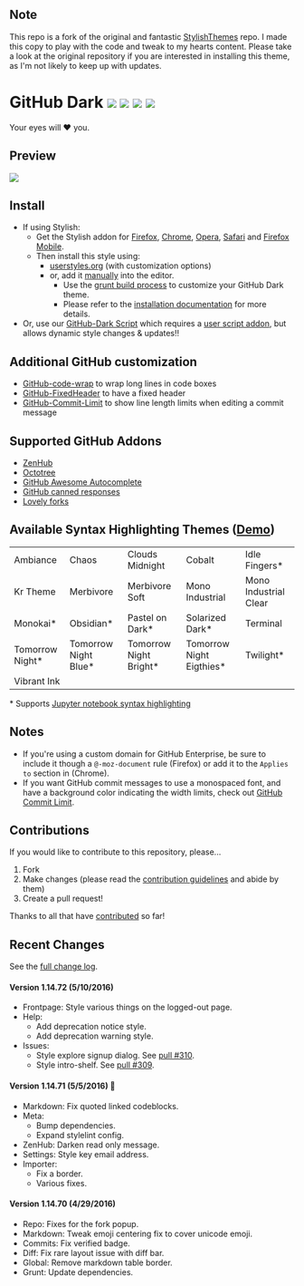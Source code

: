 ## Note
This repo is a fork of the original and fantastic [StylishThemes](https://github.com/StylishThemes/GitHub-Dark) repo. I made this copy to play with the code and tweak to my hearts content. Please take a look at the original repository if you are interested in installing this theme, as I'm not likely to keep up with updates.


# GitHub Dark [![](https://img.shields.io/github/tag/JustinPainter/GitHub-Dark.svg)](https://github.com/JustinPainter/GitHub-Dark/tags) [![](http://github-svg-buttons.herokuapp.com/star.svg?user=StylishThemes&repo=GitHub-Dark&style=flat&background=007ec6)](http://github.com/JustinPainter/GitHub-Dark) [![](http://github-svg-buttons.herokuapp.com/fork.svg?user=StylishThemes&repo=GitHub-Dark&style=flat&background=007ec6)](http://github.com/JustinPainter/GitHub-Dark/fork) [![](https://img.shields.io/david/dev/JustinPainter/GitHub-Dark.svg)](https://david-dm.org/JustinPainter/GitHub-Dark#info=devDependencies)

Your eyes will :heart: you.

## Preview
![](https://raw.githubusercontent.com/JustinPainter/GitHub-Dark/master/images/screenshots/after_blue.png)

## Install

* If using Stylish:
  * Get the Stylish addon for [Firefox](https://addons.mozilla.org/en-US/firefox/addon/2108/), [Chrome](https://chrome.google.com/extensions/detail/fjnbnpbmkenffdnngjfgmeleoegfcffe), [Opera](https://addons.opera.com/en/extensions/details/stylish/), [Safari](http://sobolev.us/stylish/) and [Firefox Mobile](https://addons.mozilla.org/en-US/firefox/addon/2108/).
  * Then install this style using:
    * [userstyles.org](http://userstyles.org/styles/37035) (with customization options)
    * or, add it [manually](https://raw.githubusercontent.com/JustinPainter/GitHub-Dark/master/github-dark.css) into the editor.
      * Use the [grunt build process](https://github.com/JustinPainter/GitHub-Dark/wiki/Build) to customize your GitHub Dark theme.
      * Please refer to the [installation documentation](https://github.com/JustinPainter/GitHub-Dark/wiki/Install) for more details.
* Or, use our [GitHub-Dark Script](https://github.com/JustinPainter/GitHub-Dark-Script) which requires a [user script addon](https://github.com/JustinPainter/GitHub-Dark-Script/wiki/Install), but allows dynamic style changes & updates:bangbang:

## Additional GitHub customization

* [GitHub-code-wrap](https://github.com/StylishThemes/GitHub-code-wrap) to wrap long lines in code boxes
* [GitHub-FixedHeader](https://github.com/StylishThemes/GitHub-FixedHeader) to have a fixed header
* [GitHub-Commit-Limit](https://github.com/StylishThemes/GitHub-Commit-Limit) to show line length limits when editing a commit message

## Supported GitHub Addons

* [ZenHub](https://www.zenhub.io/)
* [Octotree](https://github.com/buunguyen/octotree/#octotree)
* [GitHub Awesome Autocomplete](https://github.com/algolia/github-awesome-autocomplete)
* [GitHub canned responses](https://github.com/notwaldorf/github-canned-responses#how-to-get-it)
* [Lovely forks](https://github.com/musically-ut/lovely-forks#lovely-forks)

## Available Syntax Highlighting Themes ([Demo](https://stylishthemes.github.io/GitHub-Dark/))

|                 |                      |                        |                          |                       |
|-----------------|----------------------|------------------------|--------------------------|-----------------------|
| Ambiance        | Chaos                | Clouds Midnight        | Cobalt                   | Idle Fingers*         |
| Kr Theme        | Merbivore            | Merbivore Soft         | Mono Industrial          | Mono Industrial Clear |
| Monokai*        | Obsidian*            | Pastel on Dark*        | Solarized Dark*          | Terminal              |
| Tomorrow Night* | Tomorrow Night Blue* | Tomorrow Night Bright* | Tomorrow Night Eigthies* | Twilight*             |
| Vibrant Ink     |                      |                        |                          |                       |

\* Supports [Jupyter notebook syntax highlighting](https://github.com/sujitpal/statlearning-notebooks/blob/master/src/chapter2.ipynb)

## Notes

* If you're using a custom domain for GitHub Enterprise, be sure to include it though a `@-moz-document` rule (Firefox) or add it to the `Applies to` section in (Chrome).
* If you want GitHub commit messages to use a monospaced font, and have a background color indicating the width limits, check out [GitHub Commit Limit](https://github.com/JustinPainter/GitHub-Commit-Limit).

## Contributions

If you would like to contribute to this repository, please...

1. Fork
2. Make changes (please read the [contribution guidelines](https://github.com/JustinPainter/GitHub-Dark/blob/master/.github/CONTRIBUTING.md) and abide by them)
3. Create a pull request!

Thanks to all that have [contributed](https://github.com/JustinPainter/GitHub-Dark/blob/master/AUTHORS) so far!

## Recent Changes

See the [full change log](https://github.com/JustinPainter/GitHub-Dark/wiki).

#### Version 1.14.72 (5/10/2016)

* Frontpage: Style various things on the logged-out page.
* Help:
  * Add deprecation notice style.
  * Add deprecation warning style.
* Issues:
  * Style explore signup dialog. See [pull #310](https://github.com/JustinPainter/GitHub-Dark/pull/310).
  * Style intro-shelf. See [pull #309](https://github.com/JustinPainter/GitHub-Dark/pull/309).

#### Version 1.14.71 (5/5/2016) :dancer:

* Markdown: Fix quoted linked codeblocks.
* Meta:
  * Bump dependencies.
  * Expand stylelint config.
* ZenHub: Darken read only message.
* Settings: Style key email address.
* Importer:
  * Fix a border.
  * Various fixes.

#### Version 1.14.70 (4/29/2016)

* Repo: Fixes for the fork popup.
* Markdown: Tweak emoji centering fix to cover unicode emoji.
* Commits: Fix verified badge.
* Diff: Fix rare layout issue with diff bar.
* Global: Remove markdown table border.
* Grunt: Update dependencies.
